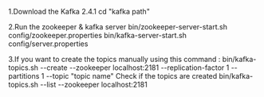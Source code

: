 1.Download the Kafka 2.4.1
cd "kafka path"

2.Run the zookeeper & kafka server
bin/zookeeper-server-start.sh config/zookeeper.properties
bin/kafka-server-start.sh config/server.properties

3.If you want to create the topics manually using this command :
bin/kafka-topics.sh --create --zookeeper localhost:2181 --replication-factor 1 --partitions 1 --topic "topic name"
Check if the topics are created
bin/kafka-topics.sh --list --zookeeper localhost:2181
